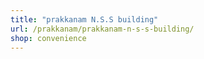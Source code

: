 ```yaml
---
title: "prakkanam N.S.S building"
url: /prakkanam/prakkanam-n-s-s-building/
shop: convenience
---
```


